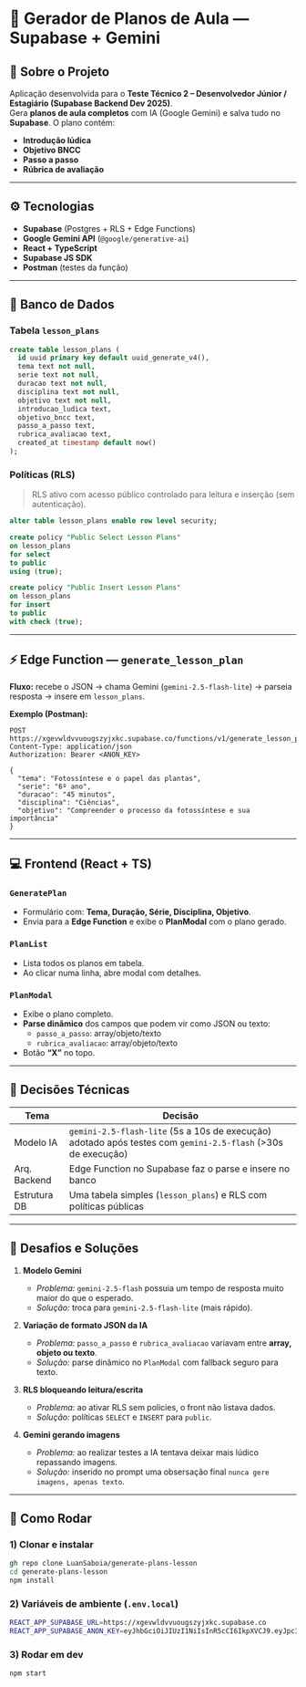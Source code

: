 # 🧩 Gerador de Planos de Aula — Supabase + Gemini

## 🧠 Sobre o Projeto
Aplicação desenvolvida para o **Teste Técnico 2 – Desenvolvedor Júnior / Estagiário (Supabase Backend Dev 2025)**.  
Gera **planos de aula completos** com IA (Google Gemini) e salva tudo no **Supabase**. O plano contém:

- **Introdução lúdica**
- **Objetivo BNCC**
- **Passo a passo**
- **Rúbrica de avaliação**

---

## ⚙️ Tecnologias
- **Supabase** (Postgres + RLS + Edge Functions)
- **Google Gemini API** (`@google/generative-ai`)
- **React + TypeScript**
- **Supabase JS SDK**
- **Postman** (testes da função)

---

## 🧱 Banco de Dados

### Tabela `lesson_plans`
```sql
create table lesson_plans (
  id uuid primary key default uuid_generate_v4(),
  tema text not null,
  serie text not null,
  duracao text not null,
  disciplina text not null,
  objetivo text not null,
  introducao_ludica text,
  objetivo_bncc text,
  passo_a_passo text,
  rubrica_avaliacao text,
  created_at timestamp default now()
);
```

### Políticas (RLS)
> RLS ativo com acesso público controlado para leitura e inserção (sem autenticação).

```sql
alter table lesson_plans enable row level security;

create policy "Public Select Lesson Plans"
on lesson_plans
for select
to public
using (true);

create policy "Public Insert Lesson Plans"
on lesson_plans
for insert
to public
with check (true);
```

---

## ⚡ Edge Function — `generate_lesson_plan`

**Fluxo:** recebe o JSON → chama Gemini (`gemini-2.5-flash-lite`) → parseia resposta → insere em `lesson_plans`.

**Exemplo (Postman):**
```http
POST https://xgevwldvvuougszyjxkc.supabase.co/functions/v1/generate_lesson_plan
Content-Type: application/json
Authorization: Bearer <ANON_KEY>

{
  "tema": "Fotossíntese e o papel das plantas",
  "serie": "6º ano",
  "duracao": "45 minutos",
  "disciplina": "Ciências",
  "objetivo": "Compreender o processo da fotossíntese e sua importância"
}
```

---

## 💻 Frontend (React + TS)

### `GeneratePlan`
- Formulário com: **Tema, Duração, Série, Disciplina, Objetivo**.
- Envia para a **Edge Function** e exibe o **PlanModal** com o plano gerado.

### `PlanList`
- Lista todos os planos em tabela.
- Ao clicar numa linha, abre modal com detalhes.

### `PlanModal`
- Exibe o plano completo.
- **Parse dinâmico** dos campos que podem vir como JSON ou texto:
  - `passo_a_passo`: array/objeto/texto
  - `rubrica_avaliacao`: array/objeto/texto
- Botão **“X”** no topo.

---

## 🧠 Decisões Técnicas

| Tema | Decisão |
|------|--------|
| Modelo IA | `gemini-2.5-flash-lite` (5s a 10s de execução) adotado após testes com `gemini-2.5-flash` (>30s de execução) |
| Arq. Backend | Edge Function no Supabase faz o parse e insere no banco |
| Estrutura DB | Uma tabela simples (`lesson_plans`) e RLS com políticas públicas |

---

## 🧩 Desafios e Soluções

1. **Modelo Gemini**  
   - *Problema:* `gemini-2.5-flash` possuia um tempo de resposta muito maior do que o esperado.
   - *Solução:* troca para `gemini-2.5-flash-lite` (mais rápido).

2. **Variação de formato JSON da IA**  
   - *Problema:* `passo_a_passo` e `rubrica_avaliacao` variavam entre **array, objeto ou texto**.  
   - *Solução:* parse dinâmico no `PlanModal` com fallback seguro para texto.

3. **RLS bloqueando leitura/escrita**  
   - *Problema:* ao ativar RLS sem policies, o front não listava dados.  
   - *Solução:* políticas `SELECT` e `INSERT` para `public`.

4. **Gemini gerando imagens**  
   - *Problema:* ao realizar testes a IA tentava deixar mais lúdico repassando imagens.  
   - *Solução:* inserido no prompt uma obsersação final `nunca gere imagens, apenas texto`.

---

## 🚀 Como Rodar

### 1) Clonar e instalar
```bash
gh repo clone LuanSaboia/generate-plans-lesson
cd generate-plans-lesson
npm install
```

### 2) Variáveis de ambiente (`.env.local`)
```bash
REACT_APP_SUPABASE_URL=https://xgevwldvvuougszyjxkc.supabase.co
REACT_APP_SUPABASE_ANON_KEY=eyJhbGciOiJIUzI1NiIsInR5cCI6IkpXVCJ9.eyJpc3MiOiJzdXBhYmFzZSIsInJlZiI6InhnZXZ3bGR2dnVvdWdzenlqeGtjIiwicm9sZSI6ImFub24iLCJpYXQiOjE3NjA3MDI0NTAsImV4cCI6MjA3NjI3ODQ1MH0.n4aooOH4BR2B2wyloYgF3702lywszpssC9CHL8L2FXc
```


### 3) Rodar em dev
```bash
npm start
```
